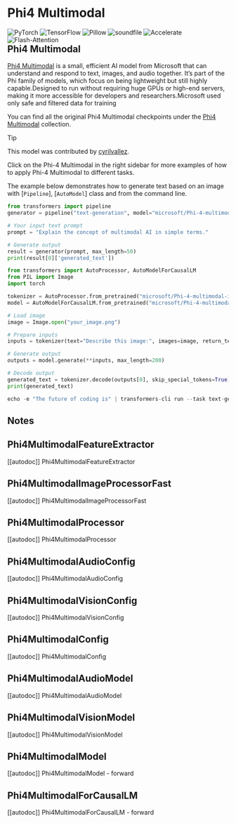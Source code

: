 <!--Copyright 2025 The HuggingFace Team. All rights reserved.
Licensed under the Apache License, Version 2.0 (the "License"); you may not use this file except in compliance with
the License. You may obtain a copy of the License at
http://www.apache.org/licenses/LICENSE-2.0
Unless required by applicable law or agreed to in writing, software distributed under the License is distributed on
an "AS IS" BASIS, WITHOUT WARRANTIES OR CONDITIONS OF ANY KIND, either express or implied. See the License for the
specific language governing permissions and limitations under the License.
⚠️ Note that this file is in Markdown but contain specific syntax for our doc-builder (similar to MDX) that may not be
rendered properly in your Markdown viewer.
-->

# Phi4 Multimodal
<div style="float: right;">
  <div class="flex flex-wrap space-x-1">
    <img alt="PyTorch" src="https://img.shields.io/badge/PyTorch-EE4C2C?logo=pytorch&logoColor=white&style=flat">
    <img alt="TensorFlow" src="https://img.shields.io/badge/TensorFlow-FF6F00?logo=tensorflow&logoColor=white&style=flat">
    <img alt="Pillow" src="https://img.shields.io/badge/Pillow-DA70D6?style=flat&logo=python&logoColor=white">
    <img alt="soundfile" src="https://img.shields.io/badge/soundfile-ff9900?style=flat&logo=python&logoColor=white">
    <img alt="Accelerate" src="https://img.shields.io/badge/Accelerate-0052CC?style=flat&logo=python&logoColor=white">
    <img alt="Flash-Attention" src="https://img.shields.io/badge/Flash--Attention-000000?style=flat&logo=nvidia&logoColor=white">
  </div>
</div>

## Phi4 Multimodal

[Phi4 Multimodal](https://arxiv.org/pdf/2503.01743) is a small, efficient AI model from Microsoft that can understand and respond to text, images, and audio together. It’s part of the Phi family of models, which focus on being lightweight but still highly capable.Designed to run without requiring huge GPUs or high-end servers, making it more accessible for developers and researchers.Microsoft used only safe and filtered data for training

You can find all the original Phi4 Multimodal checkpoints under the [Phi4 Multimodal](https://huggingface.co/microsoft/Phi-4-multimodal-instruct) collection.

> [!TIP]
> This model was contributed by [cyrilvallez](https://huggingface.co/cyrilvallez).
>
> Click on the Phi-4 Multimodal in the right sidebar for more examples of how to apply Phi-4 Multimodal to different tasks.

The example below demonstrates how to generate text based on an image with [`Pipeline`], [`AutoModel`] class and from the command line.

<hfoptions id="usage">
<hfoption id="Pipeline">

```python
from transformers import pipeline
generator = pipeline("text-generation", model="microsoft/Phi-4-multimodal-instruct", torch_dtype="auto", device=0)

# Your input text prompt
prompt = "Explain the concept of multimodal AI in simple terms."

# Generate output
result = generator(prompt, max_length=50)
print(result[0]['generated_text'])
```

</hfoption>
<hfoption id="AutoModel">

```python
from transformers import AutoProcessor, AutoModelForCausalLM
from PIL import Image
import torch

tokenizer = AutoProcessor.from_pretrained("microsoft/Phi-4-multimodal-instruct")
model = AutoModelForCausalLM.from_pretrained("microsoft/Phi-4-multimodal-instruct", torch_dtype=torch.bfloat16).to("cuda")

# Load image
image = Image.open("your_image.png")

# Prepare inputs
inputs = tokenizer(text="Describe this image:", images=image, return_tensors="pt").to("cuda")

# Generate output
outputs = model.generate(**inputs, max_length=200)

# Decode output
generated_text = tokenizer.decode(outputs[0], skip_special_tokens=True)
print(generated_text)
```

</hfoption>
<hfoption id="transformers-cli">

```python
echo -e "The future of coding is" | transformers-cli run --task text-generation --model microsoft/Phi-4-multimodal-instruct --device 0
```

</hfoption>
</hfoptions>

## Notes

## Phi4MultimodalFeatureExtractor

[[autodoc]] Phi4MultimodalFeatureExtractor

## Phi4MultimodalImageProcessorFast

[[autodoc]] Phi4MultimodalImageProcessorFast

## Phi4MultimodalProcessor

[[autodoc]] Phi4MultimodalProcessor

## Phi4MultimodalAudioConfig

[[autodoc]] Phi4MultimodalAudioConfig

## Phi4MultimodalVisionConfig

[[autodoc]] Phi4MultimodalVisionConfig

## Phi4MultimodalConfig

[[autodoc]] Phi4MultimodalConfig

## Phi4MultimodalAudioModel

[[autodoc]] Phi4MultimodalAudioModel

## Phi4MultimodalVisionModel

[[autodoc]] Phi4MultimodalVisionModel

## Phi4MultimodalModel

[[autodoc]] Phi4MultimodalModel
    - forward

## Phi4MultimodalForCausalLM

[[autodoc]] Phi4MultimodalForCausalLM
    - forward
